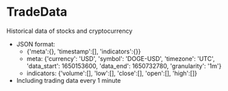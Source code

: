 # TradeData
Historical data of stocks and cryptocurrency
- JSON format:
  - {'meta':{}, 'timestamp':[], 'indicators':{}}
  - meta: {'currency': 'USD', 'symbol': 'DOGE-USD', 'timezone': 'UTC', 'data_start': 1650153600, 'data_end': 1650732780, 'granularity': '1m'}
  - indicators: {'volume':[], 'low':[], 'close':[], 'open':[], 'high':[]}
- Including trading data every 1 minute
